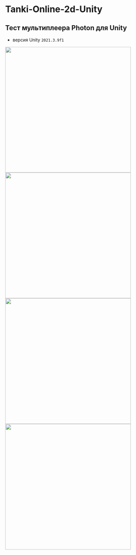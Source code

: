 # Tanki-Online-2d-Unity


## Тест мультиплеера Photon для Unity
- версия Unity ```2021.3.9f1 ```

  
<img src="https://github.com/DiEvil21/Tanki-Online-2d-Unity/assets/55885322/bbb04f8b-6acf-4efe-a46a-9eb24d3a9ce5" height="400"/>
<img src="https://github.com/DiEvil21/Tanki-Online-2d-Unity/assets/55885322/3b966b2e-1a5b-4d7f-973e-254752600559" height="400"/>
<img src="https://github.com/DiEvil21/Tanki-Online-2d-Unity/assets/55885322/b9d5f7d0-be47-4110-bdfc-881b1d193f73" height="400"/>
<img src="https://github.com/DiEvil21/Tanki-Online-2d-Unity/assets/55885322/82485b7a-a9d2-4139-abc0-dcaf7ec4dcf7" height="400"/>

